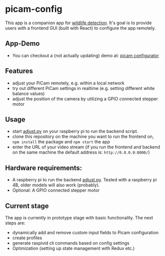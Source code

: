 # picam-config

This app is a companion app for [wildlife detection](https://github.com/maxupravitelev/wildlife_detection). It's goal is to provide users with a frontend GUI (built with React) to configure the app remotely.


## App-Demo
- You can checkout a (not actually updating) demo at: [picam configurator](https://musing-austin-88f127.netlify.app/)


## Features
- adjust your PiCam remotely, e.g. within a local network
- try out different PiCam settings in realtime (e.g. setting different white balance values)
- adjust the position of the camera by utilizing a GPIO connected stepper motor


## Usage
- start [adjust.py](https://github.com/maxupravitelev/wildlife_detection/blob/main/adjust.py) on your raspberry pi to run the backend script.
- clone this repository on the machine you want to run the frontend on, `npm install` the package and `npm start` the app
- enter the URL of your video stream (if you run the frontend and backend on the same machine the default address is: `http://0.0.0.0:8000/`)


## Hardware requirements:
- A raspberry pi to run the backend [adjust.py](https://github.com/maxupravitelev/wildlife_detection/blob/main/adjust.py). Tested with a raspberry pi 4B, older models will also work (probably).
- Optional: A GPIO connected stepper motor


## Current stage
The app is currently in prototype stage with basic functionality. The next steps are:
- dynamically add and remove custom input fields to Picam configuration
- create profiles 
- generate raspivid cli commands based on config settings
- Optimization (setting up state management with Redux etc.)